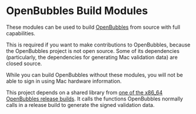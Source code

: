# OpenBubbles Build Modules

These modules can be used to build [OpenBubbles](https://github.com/OpenBubbles/openbubbles-app) from source with full
capabilities.

This is required if you want to make contributions to OpenBubbles, because the OpenBubbles project is not open
source. Some of its dependencies (particularly, the dependencies for generating Mac validation data) are closed
source.

While you can build OpenBubbles without these modules, you will not be able to sign in using Mac hardware information.

This project depends on a shared library
from [one of the x86_64 OpenBubbles release builds](https://github.com/OpenBubbles/openbubbles-app/releases/tag/v1.15.0%2B136).
It calls the functions OpenBubbles normally calls in a release build to generate the signed validation data.
